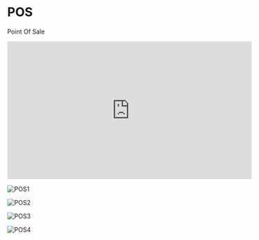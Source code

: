 # POS
Point Of Sale

<iframe width="560" height="315" src="https://www.youtube.com/embed/A1oZ9KOBTZ4" frameborder="0" allow="accelerometer; autoplay; clipboard-write; encrypted-media; gyroscope; picture-in-picture" allowfullscreen></iframe>

![POS1](https://user-images.githubusercontent.com/58300638/69850514-c09eca80-127f-11ea-81bc-763848cfa6bd.png)

![POS2](https://user-images.githubusercontent.com/58300638/69850522-c85e6f00-127f-11ea-8e6c-b3655d4e2990.png)

![POS3](https://user-images.githubusercontent.com/58300638/69850525-cb595f80-127f-11ea-8d06-ab6abd91861e.png)

![POS4](https://user-images.githubusercontent.com/58300638/69850607-ea57f180-127f-11ea-8740-6362777a6229.png)
